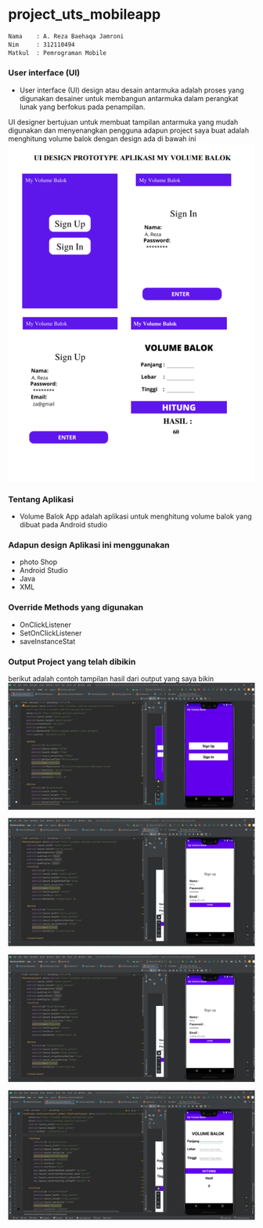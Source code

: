 # project_uts_mobileapp

```sh
Nama    : A. Reza Baehaqa Jamroni
Nim     : 312110494
Matkul  : Pemrograman Mobile
```

### User interface (UI)

- User interface (UI) design atau desain antarmuka adalah proses yang digunakan desainer untuk membangun antarmuka dalam perangkat lunak yang berfokus pada penampilan.

UI designer bertujuan untuk membuat tampilan antarmuka yang mudah digunakan dan menyenangkan pengguna adapun project saya buat adalah menghitung volume balok dengan design ada di bawah ini
![Gambar 1](screenshot/1.png)<p>

### Tentang Aplikasi

- Volume Balok App adalah aplikasi untuk menghitung volume balok yang dibuat pada Android studio<p>

### Adapun design Aplikasi ini menggunakan <p>

- photo Shop
- Android Studio
- Java
- XML

### Override Methods yang digunakan

- OnClickListener
- SetOnClickListener
- saveInstanceStat

### Output Project yang telah dibikin

berikut adalah contoh tampilan hasil dari output yang saya bikin
![Gambar 1](screenshot/home.png)<p>
![Gambar 1](screenshot/signup.png)<p>
![Gambar 1](screenshot/signup.png)<p>
![Gambar 1](screenshot/volume.png)<p>
